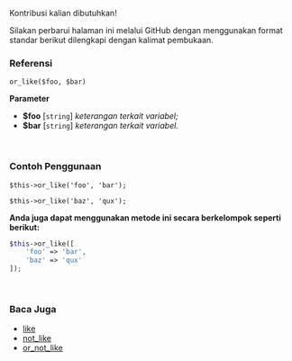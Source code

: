 Kontribusi kalian dibutuhkan!

Silakan perbarui halaman ini melalui GitHub dengan menggunakan format standar berikut dilengkapi dengan kalimat pembukaan.

### Referensi
`or_like($foo, $bar)`

**Parameter**
* **$foo** [`string`] *keterangan terkait variabel;*
* **$bar** [`string`] *keterangan terkait variabel.*

&nbsp;

### Contoh Penggunaan
`$this->or_like('foo', 'bar');`

`$this->or_like('baz', 'qux');`

**Anda juga dapat menggunakan metode ini secara berkelompok seperti berikut:**
```php
$this->or_like([
    'foo' => 'bar',
    'baz' => 'qux'
]);
```

&nbsp;

### Baca Juga
* [like](./like)
* [not_like](./not_like)
* [or_not_like](./or_not_like)
